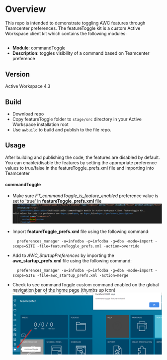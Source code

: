 # Overview
This repo is intended to demonstrate toggling AWC features through Teamcenter preferences. The featureToggle kit is a
custom Active Workspace client kit which contains the following modules:

##
* **Module**: commandToggle
* **Description**: toggles visibility of a command based on Teamcenter preference
##

## Version
Active Workspace 4.3

## Build
- Download repo
- Copy featureToggle folder to `stage/src` directory in your Active Workspace installation root
- Use `awbuild` to build and publish to the file repo.

## Usage
After building and publishing the code, the features are disabled by default. You can enable/disable the features by setting the appropriate preference values to true/false in the featureToggle_prefs.xml file and importing into Teamcenter


#### **commandToggle**
* Make sure *FT_commandToggle_is_feature_enabled* preference value is set to 'true' in **featureToggle_prefs.xml** file
![screenshot](/screenshots/commandToggle_pref.png)

* Import **featureToggle_prefs.xml** file using the following command:

        preferences_manager -u=infodba -p=infodba -g=dba -mode=import -scope=SITE -file=featureToggle_prefs.xml -action=override

* Add to *AWC_StartupPreferences* by importing the **awc_startup_prefs.xml** file using the following command:

        preferences_manager -u=infodba -p=infodba -g=dba -mode=import -scope=SITE -file=awc_startup_prefs.xml -action=merge

* Check to see commandToggle custom command enabled on the global navigation bar of the home page (thumbs up icon)
![screenshot](/screenshots/commandToggle_enabled.png)





